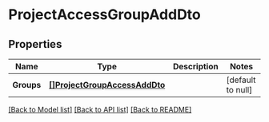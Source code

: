 # ProjectAccessGroupAddDto

## Properties
Name | Type | Description | Notes
------------ | ------------- | ------------- | -------------
**Groups** | [**[]ProjectGroupAccessAddDto**](ProjectGroupAccessAddDto.md) |  | [default to null]

[[Back to Model list]](../README.md#documentation-for-models) [[Back to API list]](../README.md#documentation-for-api-endpoints) [[Back to README]](../README.md)

